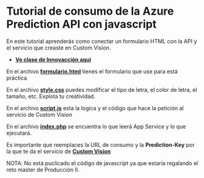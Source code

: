 # Tutorial de consumo de la Azure Prediction API con javascript

En este tutorial aprenderás como conectar un formulario HTML con la API y el servicio que creaste en Custom Vision.

 - **[Ve clase de Innovacción aquí](https://web.microsoftstream.com/video/f66412fb-b9f0-421e-8d56-809aebb25b35)**

En el archivo **[formulario.html](/formulario.html)** tienes el formulario que use para está práctica

En el archivo **[style.css](/style.css)** puedes modificar el tipo de letra, el color de letra, el tamaño, etc. Explota tu creatividad.

En el archivo **[script.js](/script.js)** esta la logica y el código que hace la petición al servicio de Custom Vision

En el archivo **[index.php](/index.php)** se encuentra lo que leerá App Service y lo que ejecutará.

Es importante que reemplaces la URL de consumo y la **Prediction-Key** por la que te da el servicio de **[Custom Vision](https://www.customvision.ai/)** 

NOTA: No está puclicado el código de javascript ya que estaría regalando el reto master de Producción II.
